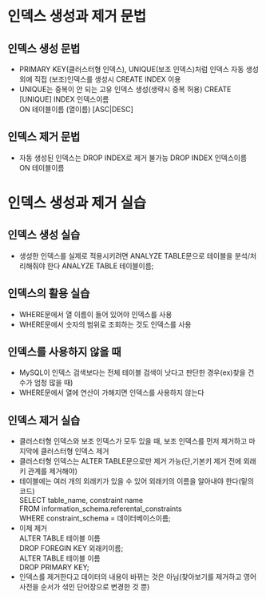 # 인덱스 생성과 제거 문법

## 인덱스 생성 문법
* PRIMARY KEY(클러스터형 인덱스), UNIQUE(보조 인덱스)처럼 인덱스 자동 생성 외에 직접 (보조)인덱스를 생성시 CREATE INDEX 이용
* UNIQUE는 중복이 안 되는 고유 인덱스 생성(생략시 중복 허용)
CREATE [UNIQUE] INDEX 인덱스이름<br>
  ON 테이블이름 (열이름) [ASC|DESC]<br>
  
## 인덱스 제거 문법
* 자동 생성된 인덱스는 DROP INDEX로 제거 불가능
DROP INDEX 인덱스이름<br>
  ON 테이블이름<br>
  
# 인덱스 생성과 제거 실습

## 인덱스 생성 실습
* 생성한 인덱스를 실제로 적용시키려면 ANALYZE TABLE문으로 테이블을 분석/처리해줘야 한다
ANALYZE TABLE 테이블이름;

## 인덱스의 활용 실습
* WHERE문에서 열 이름이 들어 있어야 인덱스를 사용
* WHERE문에서 숫자의 범위로 조회하는 것도 인덱스를 사용

## 인덱스를 사용하지 않을 때
* MySQL이 인덱스 검색보다는 전체 테이블 검색이 낫다고 판단한 경우(ex)찾을 건수가 엄청 많을 때)
* WHERE문에서 열에 연산이 가해지면 인덱스를 사용하지 않는다

## 인덱스 제거 실습
* 클러스터형 인덱스와 보조 인덱스가 모두 있을 때, 보조 인덱스를 먼저 제거하고 마지막에 클러스터형 인덱스 제거
* 클러스터형 인덱스는 ALTER TABLE문으로만 제거 가능(단,기본키 제거 전에 외래 키 관계를 제거해야)
* 테이블에는 여러 개의 외래키가 있을 수 있어 외래키의 이름을 알아내야 한다(밑의 코드)<br>
SELECT table_name, constraint name<br>
  FROM information_schema.referental_constraints<br>
  WHERE constraint_schema = 데이터베이스이름;<br>
* 이제 제거<br>
ALTER TABLE 테이블 이름<br>
  DROP FOREGIN KEY 외래키이름;<br>
ALTER TABLE 테이블 이름<br>
  DROP PRIMARY KEY;<br>
* 인덱스를 제거한다고 데이터의 내용이 바뀌는 것은 아님(찾아보기를 제거하고 영어사전을 순서가 섞인 단어장으로 변경한 것 뿐)
